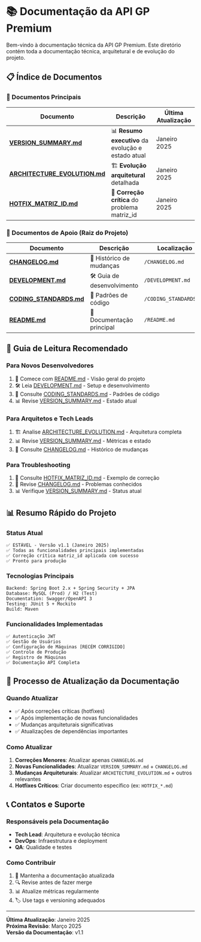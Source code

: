 # 📚 Documentação da API GP Premium

Bem-vindo à documentação técnica da API GP Premium. Este diretório contém toda a documentação técnica, arquitetural e de evolução do projeto.

## 📋 Índice de Documentos

### 🎯 Documentos Principais

| Documento | Descrição | Última Atualização |
|-----------|-----------|-------------------|
| [**VERSION_SUMMARY.md**](./VERSION_SUMMARY.md) | 📊 **Resumo executivo** da evolução e estado atual | Janeiro 2025 |
| [**ARCHITECTURE_EVOLUTION.md**](./ARCHITECTURE_EVOLUTION.md) | 🏗️ **Evolução arquitetural** detalhada | Janeiro 2025 |
| [**HOTFIX_MATRIZ_ID.md**](./HOTFIX_MATRIZ_ID.md) | 🔧 **Correção crítica** do problema matriz_id | Janeiro 2025 |

### 📁 Documentos de Apoio (Raiz do Projeto)

| Documento | Descrição | Localização |
|-----------|-----------|-------------|
| [**CHANGELOG.md**](../CHANGELOG.md) | 📝 Histórico de mudanças | `/CHANGELOG.md` |
| [**DEVELOPMENT.md**](../DEVELOPMENT.md) | 🛠️ Guia de desenvolvimento | `/DEVELOPMENT.md` |
| [**CODING_STANDARDS.md**](../CODING_STANDARDS.md) | 📏 Padrões de código | `/CODING_STANDARDS.md` |
| [**README.md**](../README.md) | 📖 Documentação principal | `/README.md` |

## 🚀 Guia de Leitura Recomendado

### Para Novos Desenvolvedores
1. 📖 Comece com [README.md](../README.md) - Visão geral do projeto
2. 🛠️ Leia [DEVELOPMENT.md](../DEVELOPMENT.md) - Setup e desenvolvimento
3. 📏 Consulte [CODING_STANDARDS.md](../CODING_STANDARDS.md) - Padrões de código
4. 📊 Revise [VERSION_SUMMARY.md](./VERSION_SUMMARY.md) - Estado atual

### Para Arquitetos e Tech Leads
1. 🏗️ Analise [ARCHITECTURE_EVOLUTION.md](./ARCHITECTURE_EVOLUTION.md) - Arquitetura completa
2. 📊 Revise [VERSION_SUMMARY.md](./VERSION_SUMMARY.md) - Métricas e estado
3. 📝 Consulte [CHANGELOG.md](../CHANGELOG.md) - Histórico de mudanças

### Para Troubleshooting
1. 🔧 Consulte [HOTFIX_MATRIZ_ID.md](./HOTFIX_MATRIZ_ID.md) - Exemplo de correção
2. 📝 Revise [CHANGELOG.md](../CHANGELOG.md) - Problemas conhecidos
3. 📊 Verifique [VERSION_SUMMARY.md](./VERSION_SUMMARY.md) - Status atual

## 📊 Resumo Rápido do Projeto

### Status Atual
```
✅ ESTÁVEL - Versão v1.1 (Janeiro 2025)
✅ Todas as funcionalidades principais implementadas
✅ Correção crítica matriz_id aplicada com sucesso
✅ Pronto para produção
```

### Tecnologias Principais
```
Backend: Spring Boot 2.x + Spring Security + JPA
Database: MySQL (Prod) / H2 (Test)
Documentation: Swagger/OpenAPI 3
Testing: JUnit 5 + Mockito
Build: Maven
```

### Funcionalidades Implementadas
```
✅ Autenticação JWT
✅ Gestão de Usuários
✅ Configuração de Máquinas [RECÉM CORRIGIDO]
✅ Controle de Produção
✅ Registro de Máquinas
✅ Documentação API Completa
```

## 🔄 Processo de Atualização da Documentação

### Quando Atualizar
- ✅ Após correções críticas (hotfixes)
- ✅ Após implementação de novas funcionalidades
- ✅ Mudanças arquiteturais significativas
- ✅ Atualizações de dependências importantes

### Como Atualizar
1. **Correções Menores**: Atualizar apenas `CHANGELOG.md`
2. **Novas Funcionalidades**: Atualizar `VERSION_SUMMARY.md` + `CHANGELOG.md`
3. **Mudanças Arquiteturais**: Atualizar `ARCHITECTURE_EVOLUTION.md` + outros relevantes
4. **Hotfixes Críticos**: Criar documento específico (ex: `HOTFIX_*.md`)

## 📞 Contatos e Suporte

### Responsáveis pela Documentação
- **Tech Lead**: Arquitetura e evolução técnica
- **DevOps**: Infraestrutura e deployment
- **QA**: Qualidade e testes

### Como Contribuir
1. 📝 Mantenha a documentação atualizada
2. 🔍 Revise antes de fazer merge
3. 📊 Atualize métricas regularmente
4. 🏷️ Use tags e versioning adequados

---

**Última Atualização**: Janeiro 2025  
**Próxima Revisão**: Março 2025  
**Versão da Documentação**: v1.1